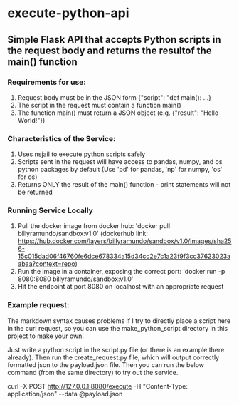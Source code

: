 # execute-python-api

## Simple Flask API that accepts Python scripts in the request body and returns the resultof the main() function

### Requirements for use:
1. Request body must be in the JSON form {"script": "def main(): ...}
2. The script in the request must contain a function main()
3. The function main() must return a JSON object (e.g. {"result": "Hello World!"})

### Characteristics of the Service:
1. Uses nsjail to execute python scripts safely
2. Scripts sent in the request will have access to pandas, numpy, and os python packages by default (Use 'pd' for pandas, 'np' for numpy, 'os' for os)
3. Returns ONLY the result of the main() function - print statements will not be returned 

### Running Service Locally
1. Pull the docker image from docker hub: 'docker pull billyramundo/sandbox:v1.0' (dockerhub link: https://hub.docker.com/layers/billyramundo/sandbox/v1.0/images/sha256-15c015dad06f46760fe6dce678334a15d34cc2e7c1a23f9f3cc37623023aabaa?context=repo)
2. Run the image in a container, exposing the correct port: 'docker run -p 8080:8080 billyramundo/sandbox:v1.0'
3. Hit the endpoint at port 8080 on localhost with an appropriate request

### Example request:
The markdown syntax causes problems if I try to directly place a script here in the curl request, so you can use the make_python_script directory in this project to make your own.

Just write a python script in the script.py file (or there is an example there already). Then run the create_request.py file, which will output correctly formatted json to the payload.json file. Then you can run the below command (from the same directory) to try out the service. 

curl -X POST http://127.0.0.1:8080/execute -H "Content-Type: application/json" --data @payload.json
